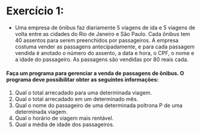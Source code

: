 # Exercício 1:
* Uma empresa de ônibus faz diariamente 5 viagens de ida e 5 viagens de volta entre
as cidades do Rio de Janeiro e São Paulo. Cada ônibus tem 40 assentos para serem
preenchidos por passageiros. A empresa costuma vender as passagens
antecipadamente, e para cada passagem vendida é anotado o número do assento, a
data e hora, o CPF, o nome e a idade do passageiro. As passagens são vendidas por
80 reais cada.

#### Faça um programa para gerenciar a venda de passagens de ônibus. O programa deve possibilitar obter as seguintes informações:

1. Qual o total arrecadado para uma determinada viagem.
2. Qual o total arrecadado em um determinado mês.
3. Qual o nome do passageiro de uma determinada poltrona P de uma
determinada viagem.
4. Qual o horário de viagem mais rentável.
5. Qual a média de idade dos passageiros.